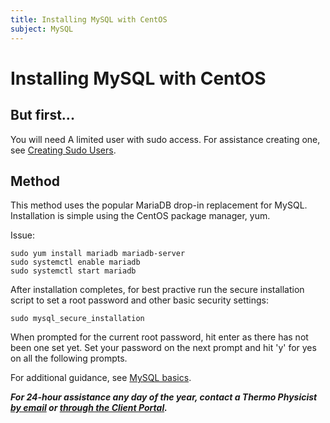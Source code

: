 ```yaml
---
title: Installing MySQL with CentOS
subject: MySQL
---
```


# Installing MySQL with CentOS

## But first...
You will need A limited user with sudo access. For assistance creating one, see [Creating Sudo Users](https://www.thermo.io/how-to/security/creating-sudo-users).

## Method
This method uses the popular MariaDB drop-in replacement for MySQL. Installation is simple using the CentOS package manager, yum. 

Issue:
```shell
sudo yum install mariadb mariadb-server
sudo systemctl enable mariadb
sudo systemctl start mariadb
```
After installation completes, for best practive run the secure installation script to set a root password and other basic security settings:
```shell
sudo mysql_secure_installation
```
When prompted for the current root password, hit enter as there has not been one set yet. Set your password on the next prompt and hit 'y' for yes on all the following prompts.

For additional guidance, see [MySQL basics](https://www.thermo.io/how-to/databases/mysql-basics).

**_For 24-hour assistance any day of the year, contact a Thermo Physicist [by email](mailto:physicists@thermo.io) or [through the Client Portal](https://core.thermo.io/login/)._**
